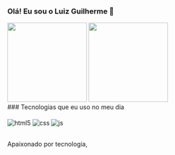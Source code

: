### Olá! Eu sou o Luiz Guilherme 👋

<div>
  <img height="180em" src="https://github-readme-stats.vercel.app/api?username=GuillhermeDev&show_icons=true&theme=radical"/>
  <img height="180em" src="https://github-readme-stats.vercel.app/api/top-langs/?username=GuillhermeDev&layout=compact&langs_count16$theme=dracula"/>
</div>
### Tecnologias que eu uso no meu dia



<div style="display: inline_block"></br>
<img align="center" alt="html5" src="https://img.shields.io/badge/html5-%23E34F26.svg?style=for-the-badge&logo=html5&logoColor=white"/>
<img align="center" alt="css" src="https://img.shields.io/badge/css3-%231572B6.svg?style=for-the-badge&logo=css3&logoColor=white"/>
<img align="center" alt="js" src="https://img.shields.io/badge/javascript-%23323330.svg?style=for-the-badge&logo=javascript&logoColor=%23F7DF1E"/>
</div></br>


Apaixonado por tecnologia,
